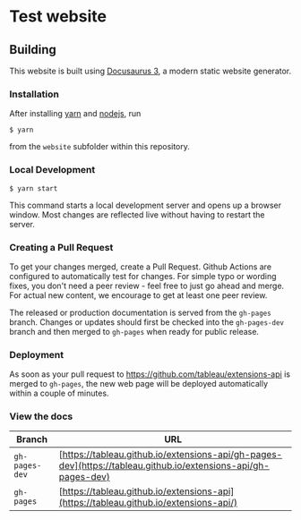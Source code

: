# Test website


## Building

This website is built using [Docusaurus 3](https://docusaurus.io/), a modern static website generator.

### Installation

After installing [yarn](https://yarnpkg.com/) and [nodejs](https://nodejs.org/en/download/package-manager), run

```
$ yarn
```

from the `website` subfolder within this repository.

### Local Development

```
$ yarn start
```

This command starts a local development server and opens up a browser window. Most changes are reflected live without having to restart the server.

### Creating a Pull Request

To get your changes merged, create a Pull Request.
Github Actions are configured to automatically test for changes.
For simple typo or wording fixes, you don't need a peer review - feel free to just go ahead and merge.
For actual new content, we encourage to get at least one peer review.

The released or production documentation is served from the `gh-pages` branch.
Changes or updates should first be checked into the `gh-pages-dev` branch and then merged to `gh-pages` when ready for public release.

### Deployment

As soon as your pull request to https://github.com/tableau/extensions-api is merged to `gh-pages`, the new web page will be deployed automatically within a couple of minutes.

### View the docs

| Branch | URL |
|---- |---- |
| `gh-pages-dev` | [https://tableau.github.io/extensions-api/gh-pages-dev](https://tableau.github.io/extensions-api/gh-pages-dev) |
| `gh-pages` | [https://tableau.github.io/extensions-api](https://tableau.github.io/extensions-api/)  |
